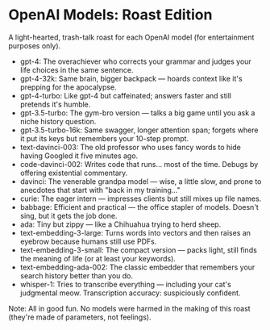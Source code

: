 # OpenAI Models: Roast Edition

A light-hearted, trash-talk roast for each OpenAI model (for entertainment purposes only).

- gpt-4: The overachiever who corrects your grammar and judges your life choices in the same sentence.
- gpt-4-32k: Same brain, bigger backpack — hoards context like it's prepping for the apocalypse.
- gpt-4-turbo: Like gpt-4 but caffeinated; answers faster and still pretends it's humble.
- gpt-3.5-turbo: The gym-bro version — talks a big game until you ask a niche history question.
- gpt-3.5-turbo-16k: Same swagger, longer attention span; forgets where it put its keys but remembers your 10-step prompt.
- text-davinci-003: The old professor who uses fancy words to hide having Googled it five minutes ago.
- code-davinci-002: Writes code that runs... most of the time. Debugs by offering existential commentary.
- davinci: The venerable grandpa model — wise, a little slow, and prone to anecdotes that start with "back in my training..."
- curie: The eager intern — impresses clients but still mixes up file names.
- babbage: Efficient and practical — the office stapler of models. Doesn't sing, but it gets the job done.
- ada: Tiny but zippy — like a Chihuahua trying to herd sheep.
- text-embedding-3-large: Turns words into vectors and then raises an eyebrow because humans still use PDFs.
- text-embedding-3-small: The compact version — packs light, still finds the meaning of life (or at least your keywords).
- text-embedding-ada-002: The classic embedder that remembers your search history better than you do.
- whisper-1: Tries to transcribe everything — including your cat's judgmental meow. Transcription accuracy: suspiciously confident.

Note: All in good fun. No models were harmed in the making of this roast (they're made of parameters, not feelings).